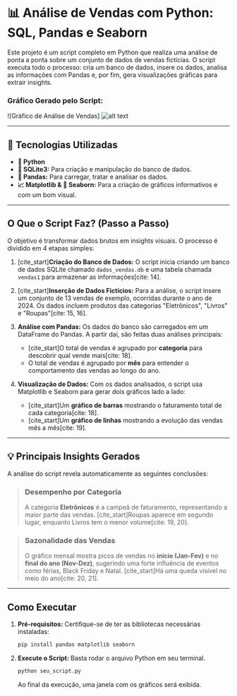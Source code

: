 # 📊 Análise de Vendas com Python: SQL, Pandas e Seaborn

Este projeto é um script completo em Python que realiza uma análise de ponta a ponta sobre um conjunto de dados de vendas fictícias. O script executa todo o processo: cria um banco de dados, insere os dados, analisa as informações com Pandas e, por fim, gera visualizações gráficas para extrair insights.

### Gráfico Gerado pelo Script:
![Gráfico de Análise de Vendas]
![alt text](image.png)






---

## 🚀 Tecnologias Utilizadas

-   **🐍 Python**
-   **💾 SQLite3:** Para criação e manipulação do banco de dados.
-   **🐼 Pandas:** Para carregar, tratar e analisar os dados.
-   **📈 Matplotlib & 🎨 Seaborn:** Para a criação de gráficos informativos e com um bom visual.

---

## O Que o Script Faz? (Passo a Passo)

O objetivo é transformar dados brutos em insights visuais. O processo é dividido em 4 etapas simples:

1.  [cite_start]**Criação do Banco de Dados:** O script inicia criando um banco de dados SQLite chamado `dados_vendas.db` e uma tabela chamada `vendas1` para armazenar as informações[cite: 14].

2.  [cite_start]**Inserção de Dados Fictícios:** Para a análise, o script insere um conjunto de 13 vendas de exemplo, ocorridas durante o ano de 2024. Os dados incluem produtos das categorias "Eletrônicos", "Livros" e "Roupas"[cite: 15, 16].

3.  **Análise com Pandas:** Os dados do banco são carregados em um DataFrame do Pandas. A partir daí, são feitas duas análises principais:
    * [cite_start]O total de vendas é agrupado por **categoria** para descobrir qual vende mais[cite: 18].
    * O total de vendas é agrupado por **mês** para entender o comportamento das vendas ao longo do ano.

4.  **Visualização de Dados:** Com os dados analisados, o script usa Matplotlib e Seaborn para gerar dois gráficos lado a lado:
    * [cite_start]Um **gráfico de barras** mostrando o faturamento total de cada categoria[cite: 18].
    * [cite_start]Um **gráfico de linhas** mostrando a evolução das vendas mês a mês[cite: 19].

---

## 💡 Principais Insights Gerados

A análise do script revela automaticamente as seguintes conclusões:

> ### Desempenho por Categoria
> A categoria **Eletrônicos** é a campeã de faturamento, representando a maior parte das vendas. [cite_start]Roupas aparece em segundo lugar, enquanto Livros tem o menor volume[cite: 19, 20].

> ### Sazonalidade das Vendas
> O gráfico mensal mostra picos de vendas no **início (Jan-Fev)** e no **final do ano (Nov-Dez)**, sugerindo uma forte influência de eventos como férias, Black Friday e Natal. [cite_start]Há uma queda visível no meio do ano[cite: 20, 21].

---

## Como Executar

1.  **Pré-requisitos:** Certifique-se de ter as bibliotecas necessárias instaladas:
    ```bash
    pip install pandas matplotlib seaborn
    ```
2.  **Execute o Script:** Basta rodar o arquivo Python em seu terminal.
    ```bash
    python seu_script.py
    ```
    Ao final da execução, uma janela com os gráficos será exibida.